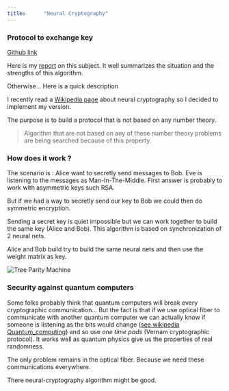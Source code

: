 ```yaml
---
title:      "Neural Cryptography"
---
```

### Protocol to exchange key
[Github link](https://github.com/exced/neural-crypto)

Here is my [report](https://github.com/exced/neural-crypto/blob/master/neural-crypto.pdf) on this subject. It well summarizes the situation and the strengths of this algorithm.



Otherwise... Here is a quick description

I recently read a [Wikipedia page](https://en.wikipedia.org/wiki/Neural_cryptography) about neural cryptography so I
decided to implement my version.

The purpose is to build a protocol that is not based on any number theory.
> Algorithm that are not based on any of these number theory problems are being searched because of this property.

### How does it work ?

The scenario is : Alice want to secretly send messages to Bob. Eve is listening to the messages as Man-In-The-Middle.
First answer is probably to work with asymmetric keys such RSA.

But if we had a way to secretly send our key to Bob we could then do symmetric encryption.

Sending a secret key is quiet impossible but we can work together to build the same key (Alice and Bob).
This algorithm is based on synchronization of 2 neural nets.

Alice and Bob build try to build the same neural nets and then use the weight matrix as key.

![Tree Parity Machine](https://upload.wikimedia.org/wikipedia/commons/4/42/Tree_Parity_Machine.jpg)

### Security against quantum computers

Some folks probably think that quantum computers will break every cryptographic communication...
But the fact is that if we use optical fiber to communicate with another quantum computer we can actually know if
someone is listening as the bits would change ([see wikipedia Quantum_computing](https://en.wikipedia.org/wiki/Quantum_computing)) and so
use *one time pads* (Vernam cryptographic protocol).
It works well as quantum physics give us the properties of real randomness.

The only problem remains in the optical fiber. Because we need these communications everywhere.

There neural-cryptography algorithm might be good.



